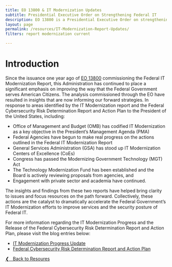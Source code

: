 ```yaml
---
title: EO 13800 & IT Modernization Updates
subtitle: Presidential Executive Order on Strengthening Federal IT
description: EO 13800 is a Presidential Executive Order on strengthening Federal IT.
layout: page
permalink: /resources/IT-Modernization-Report-Updates/
filters: report modernization current

---
```

# Introduction
Since the issuance one year ago of [EO 13800](https://www.whitehouse.gov/presidential-actions/presidential-executive-order-strengthening-cybersecurity-federal-networks-critical-infrastructure/) commissioning the Federal IT Modernization Report, this Administration has continued to place a significant emphasis on improving the way that the Federal Government serves American Citizens. The analysis commissioned through the EO have resulted in insights that are now informing our forward strategies. In response to areas identified by the IT Modernization report and the Federal Cybersecurity Risk Determination Report and Action Plan to the President of the United States, including:

- Office of Management and Budget (OMB) has codified IT Modernization as a key objective in the President’s Management Agenda (PMA)
- Federal Agencies have begun to make real progress on the actions outlined in the Federal IT Modernization Report
- General Services Administration (GSA) has stood up IT Modernization Centers of Excellence (CoEs)
- Congress has passed the Modernizing Government Technology (MGT) Act
- The Technology Modernization Fund has been established and the Board is actively reviewing proposals from agencies, and
- Engagement with private sector and academia have continued.

The insights and findings from these two reports have helped bring clarity to issues and focus resources on the path forward. Collectively, these actions are the catalyst to dramatically accelerate the Federal Government’s IT Modernization efforts to improve services and the security posture of Federal IT.

For more information regarding the IT Modernization Progress and the Release of the Federal Cybersecurity Risk Determination Report and Action Plan, please visit the blog entries below:

- [IT Modernization Progress Update](https://www.cio.gov/2018/05/30/IT-Modernization/)
- [Federal Cybersecurity Risk Determination Report and Action Plan](https://www.cio.gov/2018/05/30/Risk-Report/)
&nbsp;

<a href="{{site.baseurl}}/resources/">&#10094; &nbsp; Back to Resoures</a><br>
